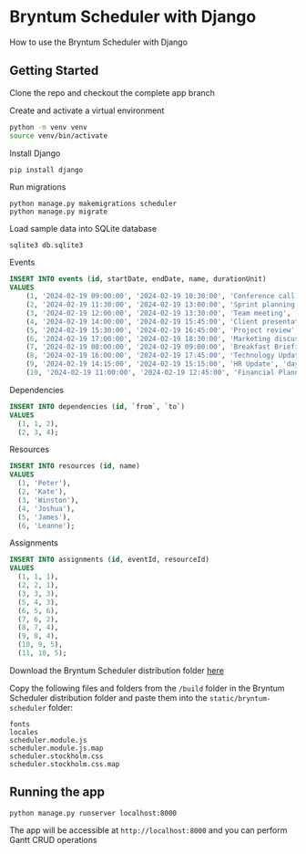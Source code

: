 # Bryntum Scheduler with Django

How to use the Bryntum Scheduler with Django 

## Getting Started

Clone the repo and checkout the complete app branch 

Create and activate a virtual environment 

```sh
python -m venv venv
source venv/bin/activate
```

Install Django

```sh
pip install django
```

Run migrations 

```shell
python manage.py makemigrations scheduler
python manage.py migrate 
```

Load sample data into SQLite database 

```shell
sqlite3 db.sqlite3
```

Events

```sql
INSERT INTO events (id, startDate, endDate, name, durationUnit) 
VALUES
    (1, '2024-02-19 09:00:00', '2024-02-19 10:30:00', 'Conference call', 'day'),
    (2, '2024-02-19 11:30:00', '2024-02-19 13:00:00', 'Sprint planning', 'day'),
    (3, '2024-02-19 12:00:00', '2024-02-19 13:30:00', 'Team meeting', 'day'),
    (4, '2024-02-19 14:00:00', '2024-02-19 15:45:00', 'Client presentation', 'day'),
    (5, '2024-02-19 15:30:00', '2024-02-19 16:45:00', 'Project review', 'day'),
    (6, '2024-02-19 17:00:00', '2024-02-19 18:30:00', 'Marketing discussion', 'day'),
    (7, '2024-02-19 08:00:00', '2024-02-19 09:00:00', 'Breakfast Briefing', 'day'),
    (8, '2024-02-19 16:00:00', '2024-02-19 17:45:00', 'Technology Update', 'day'),
    (9, '2024-02-19 14:15:00', '2024-02-19 15:15:00', 'HR Update', 'day'),
    (10, '2024-02-19 11:00:00', '2024-02-19 12:45:00', 'Financial Planning', 'day');
```

Dependencies 

```sql
INSERT INTO dependencies (id, `from`, `to`)
VALUES
  (1, 1, 2),
  (2, 3, 4);
```

Resources 

```sql
INSERT INTO resources (id, name)
VALUES
  (1, 'Peter'),
  (2, 'Kate'),
  (3, 'Winston'),
  (4, 'Joshua'),
  (5, 'James'),
  (6, 'Leanne');
```

Assignments

```sql
INSERT INTO assignments (id, eventId, resourceId)
VALUES
  (1, 1, 1),
  (2, 2, 1),
  (3, 3, 3),
  (5, 4, 3),
  (6, 5, 6),
  (7, 6, 2),
  (8, 7, 4),
  (9, 8, 4),
  (10, 9, 5),
  (11, 10, 5);
```

Download the Bryntum Scheduler distribution folder [here](https://customerzone.bryntum.com/)

Copy the following files and folders from the `/build` folder in the Bryntum Scheduler distribution folder and paste them into the `static/bryntum-scheduler` folder:

```
fonts
locales
scheduler.module.js
scheduler.module.js.map
scheduler.stockholm.css
scheduler.stockholm.css.map
```

## Running the app

```
python manage.py runserver localhost:8000
```

The app will be accessible at `http://localhost:8000` and you can perform Gantt CRUD operations